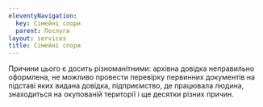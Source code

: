```yaml
---
eleventyNavigation:
  key: Сімейні спори
  parent: Послуги
layout: services
title: Сімейні спори
---
```


Причини цього є досить різноманітними: архівна довідка неправильно оформлена, не можливо провести перевірку первинних документів на підставі яких видана довідка, підприємство, де працювала людина, знаходиться на окупованій території і ще десятки різних причин.
